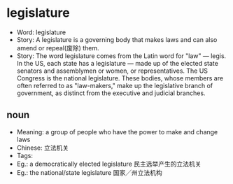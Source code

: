 # legislature

- Word: legislature
- Story: A legislature is a governing body that makes laws and can also amend or repeal(废除) them.
- Story: The word legislature comes from the Latin word for "law" — legis. In the US, each state has a legislature — made up of the elected state senators and assemblymen or women, or representatives. The US Congress is the national legislature. These bodies, whose members are often referred to as "law-makers," make up the legislative branch of government, as distinct from the executive and judicial branches.

## noun

- Meaning: a group of people who have the power to make and change laws
- Chinese: 立法机关
- Tags: 
- Eg.: a democratically elected legislature 民主选举产生的立法机关
- Eg.: the national/state legislature 国家╱州立法机构

